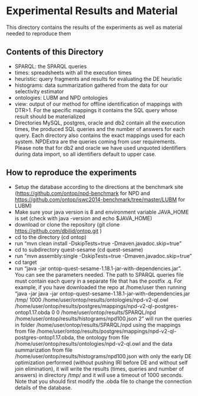 # Experimental Results and  Material

This directory contains the results of the experiments as well as material needed to reproduce them

## Contents of this Directory
* SPARQL: the SPARQL queries
* times: spreadsheets with all the execution times
* heuristic: query fragments and results for evaluating the DE heuristic
* histograms: data summarization gathered from the data for our selectivity estimator
* ontologies: LUBM and NPD ontologies
* view: output of our method for offline identification of mappings with DTR>1. For the specific mappings it contains the SQL query whose result should be materialized
* Directories MySQL, postgres, oracle and db2 contain all the execution times, the produced SQL queries and the number of answers for each query. Each directory also contains the exact mappings used for each system. NPDExtra are the queries coming from user requirements. Please note that for db2 and oracle we have used unquoted identifiers during data import, so all identifiers default to upper case.

## How to reproduce the experiments
* Setup the database according to the directions at the benchmark site (https://github.com/ontop/npd-benchmark for NPD and https://github.com/ontop/iswc2014-benchmark/tree/master/LUBM for LUBM) 
* Make sure your java version is 8 and environment variable JAVA_HOME is set (check with java -version and echo $JAVA_HOME)
* download or clone the repository (git clone https://github.com/dbilid/ontop.git )
* cd to the directory (cd ontop)
* run “mvn clean install -DskipTests=true -Dmaven.javadoc.skip=true”
* cd to subdirectory quest-sesame (cd quest-sesame)
* run “mvn assembly:single -DskipTests=true -Dmaven.javadoc.skip=true”
* cd target
* run “java -jar ontop-quest-sesame-1.18.1-jar-with-dependencies.jar”. You can see the parameters needed. The path to SPARQL queries file must contain each query in a separate file that has the postfix .q. For example, if you have downloaded the repo at /home/user then running “java -jar java -jar ontop-quest-sesame-1.18.1-jar-with-dependencies.jar /tmp/ 1000 /home/user/ontop/results/ontologies/npd-v2-ql.owl /home/user/ontop/results/postgres/mappings/npd-v2-ql-postgres-ontop1.17.obda 0 0 /home/user/ontop/results/SPARQL/npd /home/user/ontop/results/histograms/npd100.json 2” will run the queries in folder /home/user/ontop/results/SPARQL/npd using the mappings from file /home/user/ontop/results/postgres/mappings/npd-v2-ql-postgres-ontop1.17.obda, the ontology from file /home/user/ontop/results/ontologies/npd-v2-ql.owl and the data summarization from file /home/user/ontop/results/histograms/npd100.json with only the early DE optimization performed (without pushing IRI before DE and without self join elimination), it will write the results (times, queries and number of answers) in directory /tmp/ and it will use a timeout of 1000 seconds. Note that you should first modify the .obda file to change the connection details of the database.



